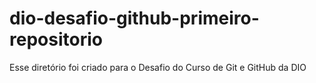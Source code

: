 # dio-desafio-github-primeiro-repositorio
Esse diretório foi  criado para o Desafio do Curso de Git e GitHub da DIO
